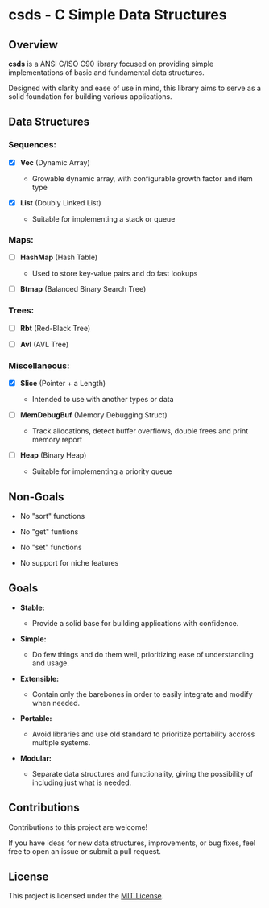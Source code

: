 # csds - C Simple Data Structures

## Overview

**csds** is a ANSI C/ISO C90 library focused on providing simple implementations
of basic and fundamental data structures. 

Designed with clarity and ease of use in mind, this library aims to serve as a 
solid foundation for building various applications.

## Data Structures

### Sequences:

- [x] **Vec** (Dynamic Array)
  - Growable dynamic array, with configurable growth factor and item type

- [x] **List** (Doubly Linked List)
  - Suitable for implementing a stack or queue

### Maps:

- [ ] **HashMap** (Hash Table)
  - Used to store key-value pairs and do fast lookups

- [ ] **Btmap** (Balanced Binary Search Tree)

### Trees:

- [ ] **Rbt** (Red-Black Tree)

- [ ] **Avl** (AVL Tree)

### Miscellaneous:

- [x] **Slice** (Pointer + a Length)
  - Intended to use with another types or data

- [ ] **MemDebugBuf** (Memory Debugging Struct)
  - Track allocations, detect buffer overflows, double frees and print memory report

- [ ] **Heap** (Binary Heap)
  - Suitable for implementing a priority queue

## Non-Goals

- No "sort" functions

- No "get" funtions

- No "set" functions

- No support for niche features

## Goals

- **Stable:**
  - Provide a solid base for building applications with confidence.

- **Simple:**
  - Do few things and do them well, prioritizing ease of understanding and usage.

- **Extensible:**
  - Contain only the barebones in order to easily integrate and modify when needed.

- **Portable:**
  - Avoid libraries and use old standard to prioritize portability accross multiple systems.

- **Modular:**
  - Separate data structures and functionality, giving the possibility of including just what is needed.

## Contributions

Contributions to this project are welcome!

If you have ideas for new data structures, improvements, or bug fixes, feel free
to open an issue or submit a pull request.

## License

This project is licensed under the [MIT License](LICENSE).
